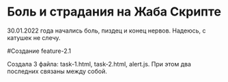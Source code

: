 # Боль и страдания на Жаба Скрипте

30.01.2022 года начались боль, пиздец и конец нервов.
Надеюсь, с катушек не слечу.

#Создание feature-2.1

Создала 3 файла: task-1.html, task-2.html, alert.js. При этом два последних связаны между собой.
